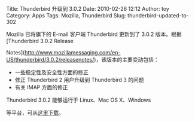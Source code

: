 Title: Thunderbird 升级到 3.0.2
Date: 2010-02-26 12:12
Author: toy
Category: Apps
Tags: Mozilla, Thunderbird
Slug: thunderbird-updated-to-302

Mozilla 已将旗下的 E-mail 客户端 Thunderbird 更新到了 3.0.2 版本。根据  
[Thunderbird 3.0.2 Release  

Notes](http://www.mozillamessaging.com/en-US/thunderbird/3.0.2/releasenotes/)，该版本的主要变动包括：

+ 一些稳定性及安全性方面的修正  
+ 修正 Thunderbird 2 用户升级到 Thunderbird 3 的问题  
+ 有关 IMAP 方面的修正

Thunderbird 3.0.2 能够运行于 Linux、Mac OS X、Windows  

等平台，可从[这里下载](http://www.mozillamessaging.com/en-US/thunderbird/all.html)。
